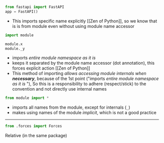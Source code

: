 ```python
from fastapi import FastAPI
app = FastAPI()
```
- This imports specific name explicitly [[Zen of Python]], so we know that is is from module even without using module name accessor


```python
import module

module.x
module._y
```
- imports *entire module namespace as it is* 
- keeps it separated by the module name accessor (dot annotation), this forces explicit action [[Zen of Python]]
- This method of importing *allows accessing module internals when **necessary***, because of the 1st point ("imports *entire module namespace as it is* "), So this is a responsibility to adhere (respect/stick) to the convention and not directly use internal names


```python
from module import *
```
- imports all names from the module, except for internals (`_`)
- makes using names of the module *implicit*, which is not a good practice

---

```python
from .forces import Forces
```
Relative (in the same package)